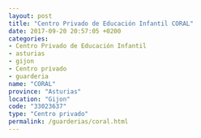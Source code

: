 ```yaml
---
layout: post
title: "Centro Privado de Educación Infantil CORAL"
date: 2017-09-20 20:57:05 +0200
categories:
- Centro Privado de Educación Infantil
- asturias
- gijon
- Centro privado
- guarderia
name: "CORAL"
province: "Asturias"
location: "Gijon"
code: "33023637"
type: "Centro privado"
permalink: /guarderias/coral.html
---
```

